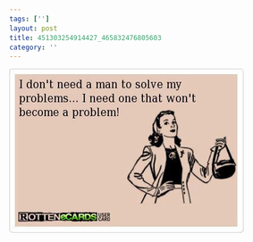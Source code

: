```yaml
---
tags: ['']
layout: post
title: 451303254914427_465832476805603
category: ''
---
```

![451303254914427_465832476805603](/uploads/2013-2-6-451303254914427_465832476805603.jpg)
